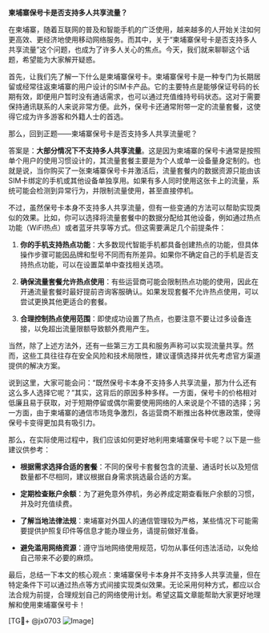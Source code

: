 **柬埔寨保号卡是否支持多人共享流量？**

在柬埔寨，随着互联网的普及和智能手机的广泛使用，越来越多的人开始关注如何更高效、更经济地使用移动网络服务。而其中，关于“柬埔寨保号卡是否支持多人共享流量”这个问题，也成为了许多人关心的焦点。今天，我们就来聊聊这个话题，希望能为大家解开疑惑。

首先，让我们先了解一下什么是柬埔寨保号卡。柬埔寨保号卡是一种专门为长期居留或经常往返柬埔寨的用户设计的SIM卡产品。它的主要特点是能够保证号码的长期有效，即便用户暂时没有通话需求，也可以通过充值维持号码状态。这对于需要保持通讯联系的人来说非常方便。此外，保号卡还通常附带一定的流量套餐，这使得它成为许多游客和外籍人士的首选。

那么，回到正题——柬埔寨保号卡是否支持多人共享流量呢？

答案是：**大部分情况下不支持多人共享流量**。这是因为柬埔寨的保号卡通常是按照单个用户的使用习惯设计的，其流量套餐主要是为个人或单一设备量身定制的。也就是说，当你购买了一张柬埔寨保号卡并激活后，流量套餐内的数据资源只能由该SIM卡绑定的手机或其他设备单独享用。如果有多人同时使用这张卡上的流量，系统可能会检测到异常行为，并限制流量使用，甚至直接停机。

不过，虽然保号卡本身不支持多人共享流量，但有一些变通的方法可以帮助实现类似的效果。比如，你可以选择将流量套餐中的数据分配给其他设备，例如通过热点功能（WiFi热点）或者蓝牙共享等方式。但这需要满足几个前提条件：

1. **你的手机支持热点功能**：大多数现代智能手机都具备创建热点的功能，但具体操作步骤可能因品牌和型号不同而有所差异。如果你不确定自己的手机是否支持热点功能，可以在设置菜单中查找相关选项。
   
2. **确保流量套餐允许热点使用**：有些运营商可能会限制热点功能的使用，因此在开通流量套餐时最好提前咨询客服确认。如果发现套餐不允许热点使用，可以尝试更换其他更适合的套餐。

3. **合理控制热点使用范围**：即使成功设置了热点，也要注意不要让过多设备连接，以免超出流量限额导致额外费用产生。

当然，除了上述方法外，还有一些第三方工具和服务声称可以实现流量共享。然而，这些工具往往存在安全风险和技术局限性，建议谨慎选择并优先考虑官方渠道提供的解决方案。

说到这里，大家可能会问：“既然保号卡本身不支持多人共享流量，那为什么还有这么多人选择它呢？”其实，这背后的原因多种多样。一方面，保号卡的价格相对低廉且易于获取，对于短期停留或偶尔需要使用网络的人来说是个不错的选择；另一方面，由于柬埔寨的通信市场竞争激烈，各运营商不断推出各种优惠政策，使得保号卡变得更加具有吸引力。

那么，在实际使用过程中，我们应该如何更好地利用柬埔寨保号卡呢？以下是一些建议供参考：

- **根据需求选择合适的套餐**：不同的保号卡套餐包含的流量、通话时长以及短信数量都不尽相同，建议根据自身需求挑选最合适的方案。
  
- **定期检查账户余额**：为了避免意外停机，务必养成定期查看账户余额的习惯，并及时充值续费。
  
- **了解当地法律法规**：柬埔寨对外国人的通信管理较为严格，某些情况下可能需要提供护照复印件等信息才能办理业务，请提前做好准备。
  
- **避免滥用网络资源**：遵守当地网络使用规范，切勿从事任何违法活动，以免给自己带来不必要的麻烦。

最后，总结一下本文的核心观点：柬埔寨保号卡本身并不支持多人共享流量，但在特定条件下可以通过热点等方式间接实现类似效果。无论采用何种方式，都应以合法合规为前提，合理规划自己的网络使用计划。希望这篇文章能帮助大家更好地理解和使用柬埔寨保号卡！

[TG💪+ @jx0703 ![Image](https://github.com/user-attachments/assets/dbca1d08-cadb-493c-b0ec-ad6f7a83f270)]